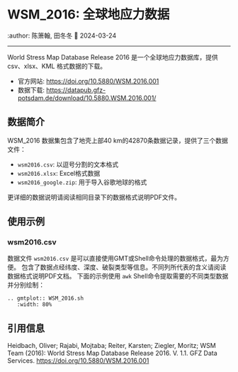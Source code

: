 # WSM_2016: 全球地应力数据

:author: 陈箫翰, 田冬冬
:date: 2024-03-24

---

World Stress Map Database Release 2016 是一个全球地应力数据库，提供 csv、xlsx、KML 格式数据的下载。

- 官方网站: <https://doi.org/10.5880/WSM.2016.001>
- 数据下载: <https://datapub.gfz-potsdam.de/download/10.5880.WSM.2016.001/>

## 数据简介

WSM_2016 数据集包含了地壳上部40 km的42870条数据记录，提供了三个数据文件：

- `wsm2016.csv`: 以逗号分割的文本格式
- `wsm2016.xlsx`: Excel格式数据
- `wsm2016_google.zip`: 用于导入谷歌地球的格式

更详细的数据说明请阅读相同目录下的数据格式说明PDF文件。

## 使用示例

### wsm2016.csv

数据文件 `wsm2016.csv` 是可以直接使用GMT或Shell命令处理的数据格式，最为方便。
包含了数据点经纬度、深度、破裂类型等信息。不同列所代表的含义请阅读数据格式说明PDF文档。
下面的示例使用 `awk` Shell命令提取需要的不同类型数据并分别绘制：

```{eval-rst}
.. gmtplot:: WSM_2016.sh
   :width: 80%
```

## 引用信息

Heidbach, Oliver; Rajabi, Mojtaba; Reiter, Karsten; Ziegler, Moritz; WSM Team (2016): World Stress Map Database Release 2016. V. 1.1. GFZ Data Services. <https://doi.org/10.5880/WSM.2016.001>
